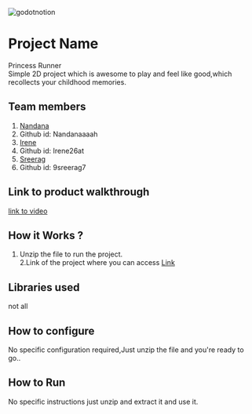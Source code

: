 

![godotnotion](https://github.com/user-attachments/assets/45bfa5c9-7e8a-4e64-bde3-a2db95e0762e)



# Project Name
Princess Runner         
Simple 
2D project which is awesome to play and feel like good,which recollects your childhood memories.
## Team members
1. [Nandana ](https://github.com/TH-Activities/saturday-hack-night-template)
2. Github id: Nandanaaaah
3. [Irene](https://github.com/TH-Activities/saturday-hack-night-template)
4. Github id: Irene26at
5. [Sreerag](https://github.com/TH-Activities/saturday-hack-night-template)
6. Github id: 9sreerag7 
## Link to product walkthrough
[link to video](https://www.kapwing.com/videos/66c1859696f72faac8f271ef)
## How it Works ?
1. Unzip the file to run the project.    
2.Link of the project where you can access
   [Link](https://drive.google.com/file/d/1EHjJvItRKxMOz_5g18VMMHwxmATM0DbR/view?usp=drivesdk)
## Libraries used
not all
## How to configure
No specific configuration required,Just unzip the file and you're ready to go..
## How to Run
No specific instructions just unzip and extract it and use it.
